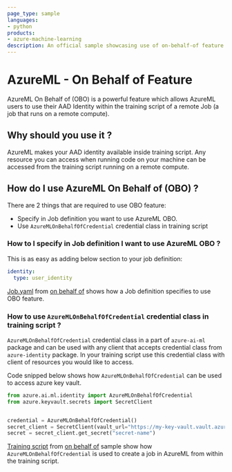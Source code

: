 ```yaml
---
page_type: sample
languages:
- python
products:
- azure-machine-learning
description: An official sample showcasing use of on-behalf-of feature in AzureML. Using this feature customers can use their AAD identity from within training script to perform any operations only limited by their access, like creating another AzureML Job or reading secrets from a key vault in a secure way.
---
```


# AzureML - On Behalf of Feature
AzureML On Behalf of (OBO) is a powerful feature which allows AzureML users to use their AAD Identity within the training script of a remote Job (a job that runs on a remote compute). 

## Why should you use it ?

AzureML makes your AAD identity available inside training script. Any resource you can access when running code on your machine can be accessed from the training script running on a remote compute.

## How do I use AzureML On Behalf of (OBO) ?

There are 2 things that are required to use OBO feature:
- Specify in Job definition you want to use AzureML OBO.
- Use `AzureMLOnBehalfOfCredential` credential class in training script

### How to I specify in Job definition I want to use AzureML OBO ?
This is as easy as adding below section to your job definition:

```yaml
identity:
  type: user_identity
```

[Job.yaml](job.yaml) from [on behalf of](../on-behalf-of/) shows how a Job definition specifies to use OBO feature.

### How to use `AzureMLOnBehalfOfCredential` credential class in training script ?

`AzureMLOnBehalfOfCredential` credential class in a part of `azure-ai-ml` package and can be used with any client that accepts credential class from `azure-identity` package. In your training script use this credential class with client of resources you would like to access.

Code snipped below shows how `AzureMLOnBehalfOfCredential` can be used to access azure key vault.
```python
from azure.ai.ml.identity import AzureMLOnBehalfOfCredential
from azure.keyvault.secrets import SecretClient


credential = AzureMLOnBehalfOfCredential()
secret_client = SecretClient(vault_url="https://my-key-vault.vault.azure.net/", credential=credential)
secret = secret_client.get_secret("secret-name")
```

[Training script](../on-behalf-of/src/aml_run.py) from [on behalf of](../on-behalf-of/) sample show how `AzureMLOnBehalfOfCredential` is used to create a job in AzureML from within the training script.
